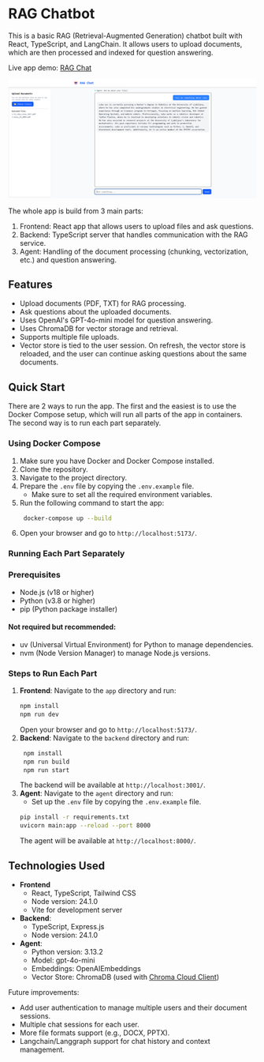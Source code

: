 # RAG Chatbot

This is a basic RAG (Retrieval-Augmented Generation) chatbot built with React, TypeScript, and LangChain. It allows users to upload documents, which are then processed and indexed for question answering.

Live app demo: [RAG Chat](http://134.199.190.229:5173//)

![Screenshot of RAG Chatbot](assets/Screenshot.png)

The whole app is build from 3 main parts:
1. Frontend: React app that allows users to upload files and ask questions.
2. Backend: TypeScript server that handles communication with the RAG service.
3. Agent: Handling of the document processing (chunking, vectorization, etc.) and question answering.

## Features
- Upload documents (PDF, TXT) for RAG processing.
- Ask questions about the uploaded documents.
- Uses OpenAI's GPT-4o-mini model for question answering.
- Uses ChromaDB for vector storage and retrieval.
- Supports multiple file uploads.
- Vector store is tied to the user session. On refresh, the vector store is reloaded, and the user can continue asking questions about the same documents.


## Quick Start
There are 2 ways to run the app. The first and the easiest is to use the Docker Compose setup, which will run all parts of the app in containers. The second way is to run each part separately.

### Using Docker Compose
1. Make sure you have Docker and Docker Compose installed.
2. Clone the repository.
3. Navigate to the project directory.
4. Prepare the `.env` file by copying the `.env.example` file.
    * Make sure to set all the required environment variables.
5. Run the following command to start the app:
   ```bash
    docker-compose up --build
    ```
6. Open your browser and go to `http://localhost:5173/`.

### Running Each Part Separately
### Prerequisites
- Node.js (v18 or higher)
- Python (v3.8 or higher)
- pip (Python package installer)
#### Not required but recommended:
- uv (Universal Virtual Environment) for Python to manage dependencies.
- nvm (Node Version Manager) to manage Node.js versions.
### Steps to Run Each Part
1. **Frontend**: Navigate to the `app` directory and run:
   ```bash
   npm install
   npm run dev
   ```
   Open your browser and go to `http://localhost:5173/`.
2. **Backend**: Navigate to the `backend` directory and run:
   ```bash
    npm install
    npm run build
    npm run start
    ```
    The backend will be available at `http://localhost:3001/`.
3. **Agent**: Navigate to the `agent` directory and run:
    * Set up the `.env` file by copying the `.env.example` file.
    ```bash
    pip install -r requirements.txt
    uvicorn main:app --reload --port 8000
    ```
    The agent will be available at `http://localhost:8000/`.


## Technologies Used
- **Frontend**
    - React, TypeScript, Tailwind CSS
    - Node version: 24.1.0
    - Vite for development server
- **Backend**:
    - TypeScript, Express.js
    - Node version: 24.1.0
- **Agent**:
    - Python version: 3.13.2
    - Model: gpt-4o-mini
    - Embeddings: OpenAIEmbeddings
    - Vector Store: ChromaDB (used with [Chroma Cloud Client](https://docs.trychroma.com/docs))


Future improvements:
- Add user authentication to manage multiple users and their document sessions.
- Multiple chat sessions for each user.
- More file formats support (e.g., DOCX, PPTX).
- Langchain/Langgraph support for chat history and context management.
